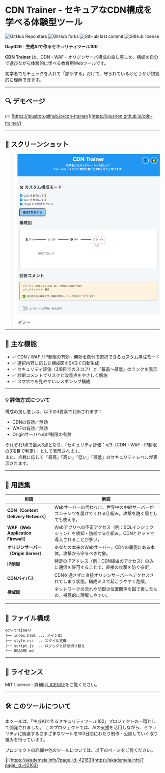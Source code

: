 # CDN Trainer - セキュアなCDN構成を学べる体験型ツール

![GitHub Repo stars](https://img.shields.io/github/stars/ipusiron/cdn-trainer?style=social)
![GitHub forks](https://img.shields.io/github/forks/ipusiron/cdn-trainer?style=social)
![GitHub last commit](https://img.shields.io/github/last-commit/ipusiron/cdn-trainer)
![GitHub license](https://img.shields.io/github/license/ipusiron/cdn-trainer)

**Day026 - 生成AIで作るセキュリティツール100**

**CDN Trainer** は、CDN・WAF・オリジンサーバ構成の良し悪しを、構成を自分で選びながら体験的に学べる教育用Webツールです。

初学者でもチェックを入れて「診断する」だけで、守られているかどうかが視覚的に理解できます。

---

## 🔍 デモページ

👉 [https://ipusiron.github.io/cdn-trainer/](https://ipusiron.github.io/cdn-trainer/)

---

## 📸 スクリーンショット

>![ダミー](assets/screenshot.png)
>
>*ダミー*

---

## 🎯 主な機能

- ✅ CDN / WAF / IP制限の有効・無効を自分で選択できるカスタム構成モード
- ✅ 選択内容に応じた構成図をSVGで自動生成
- ✅ セキュリティ評価（3項目でのスコア）と「最高〜最低」のランクを表示
- ✅ 診断コメントでリスクと改善点をやさしく解説
- ✅ スマホでも見やすいレスポンシブ構成

---

### 💡 評価方式について

構成の良し悪しは、以下の3要素で判断されます：

- CDNの有効／無効
- WAFの有効／無効
- OriginサーバへのIP制限の有無

それぞれ1点で最大3点となり、「セキュリティ評価：n/3（CDN・WAF・IP制限の3項目で判定）」として表示されます。  
また、点数に応じて「最高」「高い」「低い」「最低」のセキュリティレベルが表示されます。

---

## 🧾 用語集

| 用語 | 解説 |
|------|------|
| **CDN（Content Delivery Network）** | Webサーバーの代わりに、世界中の中継サーバーがコンテンツを届けてくれる仕組み。攻撃を防ぐ盾としても使える。 |
| **WAF（Web Application Firewall）** | Webアプリへの不正アクセス（例：SQLインジェクション）を検知・防御する仕組み。CDNとセットで導入されることが多い。 |
| **オリジンサーバー（Origin Server）** | あなたの本来のWebサーバー。CDNの裏側にある本体。攻撃から守るべき対象。 |
| **IP制限** | 特定のIPアドレス（例：CDN経由のアクセス）のみに通信を許可することで、直接の攻撃を防ぐ技術。 |
| **CDNバイパス** | CDNを通さずに直接オリジンサーバーへアクセスされてしまう状態。構成ミスで起こりやすく危険。 |
| **構成図** | ネットワークの流れや防御の位置関係を図で表したもの。視覚的に理解しやすい。 |

---

## 📁 ファイル構成

```
cdn-trainer/
├── index.html ... メインUI
├── style.css ... スタイル定義
├── script.js ... ロジックと診断切り替え
└── README.md
```

---

## 📄 ライセンス

MIT License - 詳細は[LICENSE](LICENSE)をご覧ください。

---

## 🛠 このツールについて

本ツールは、「生成AIで作るセキュリティツール100」プロジェクトの一環として開発されました。
このプロジェクトでは、AIの支援を活用しながら、セキュリティに関連するさまざまなツールを100日間にわたり制作・公開していく取り組みを行っています。

プロジェクトの詳細や他のツールについては、以下のページをご覧ください。

🔗 [https://akademeia.info/?page_id=42163](https://akademeia.info/?page_id=42163)
